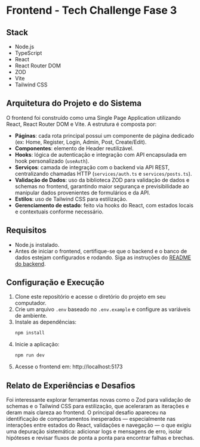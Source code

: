 # Frontend - Tech Challenge Fase 3

## Stack

- Node.js
- TypeScript
- React
- React Router DOM
- ZOD
- Vite
- Tailwind CSS

## Arquitetura do Projeto e do Sistema

O frontend foi construído como uma Single Page Application utilizando React, React Router DOM e Vite. A estrutura é composta por:

- **Páginas**: cada rota principal possui um componente de página dedicado (ex: Home, Register, Login, Admin, Post, Create/Edit).
- **Componentes**: elemento de Header reutilizável.
- **Hooks**: lógica de autenticação e integração com API encapsulada em hook personalizado (`useAuth`).
- **Serviços**: camada de integração com o backend via API REST, centralizando chamadas HTTP (`services/auth.ts` e `services/posts.ts`).
- **Validação de Dados**: uso da biblioteca ZOD para validação de dados e schemas no frontend, garantindo maior segurança e previsibilidade ao manipular dados provenientes de formulários e da API.
- **Estilos**: uso de Tailwind CSS para estilização.
- **Gerenciamento de estado**: feito via hooks do React, com estados locais e contextuais conforme necessário.

## Requisitos

- Node.js instalado.
- Antes de iniciar o frontend, certifique-se que o backend e o banco de dados estejam configurados e rodando. Siga as instruções do [README do backend](https://github.com/rm362474/fiap-tech-challenge-fase-3-backend).

## Configuração e Execução

1. Clone este repositório e acesse o diretório do projeto em seu computador.
2. Crie um arquivo `.env` baseado no `.env.example` e configure as variáveis de ambiente.
3. Instale as dependências:
	```bash
	npm install
	```
4. Inicie a aplicação:
	```bash
	npm run dev
	```
5. Acesse o frontend em: http://localhost:5173

## Relato de Experiências e Desafios

Foi interessante explorar ferramentas novas como o Zod para validação de schemas e o Tailwind CSS para estilização, que aceleraram as iterações e deram mais clareza ao frontend. O principal desafio apareceu na identificação de comportamentos inesperados — especialmente nas interações entre estados do React, validações e navegação — o que exigiu uma depuração sistemática: adicionar logs e mensagens de erro, isolar hipóteses e revisar fluxos de ponta a ponta para encontrar falhas e brechas.
